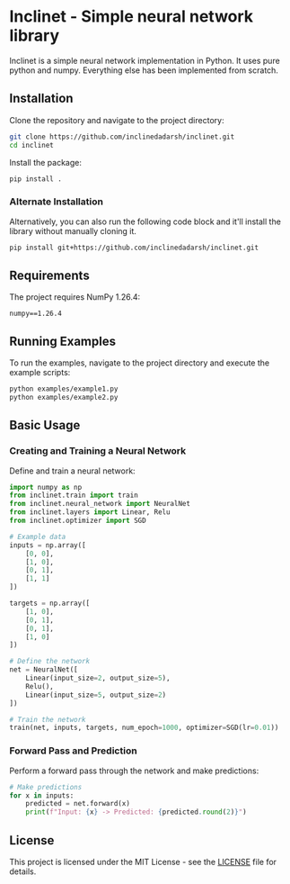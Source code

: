 # Inclinet - Simple neural network library

Inclinet is a simple neural network implementation in Python.
It uses pure python and numpy. Everything else has been implemented from scratch.

## Installation

Clone the repository and navigate to the project directory:

```sh
git clone https://github.com/inclinedadarsh/inclinet.git
cd inclinet
```

Install the package:

```sh
pip install .
```

### Alternate Installation
Alternatively, you can also run the following code block and it'll install the library without manually cloning it.

```sh
pip install git+https://github.com/inclinedadarsh/inclinet.git
```

## Requirements

The project requires NumPy 1.26.4:

```text
numpy==1.26.4
```

## Running Examples

To run the examples, navigate to the project directory and execute the example scripts:

```sh
python examples/example1.py
python examples/example2.py
```

## Basic Usage

### Creating and Training a Neural Network

Define and train a neural network:

```python
import numpy as np
from inclinet.train import train
from inclinet.neural_network import NeuralNet
from inclinet.layers import Linear, Relu
from inclinet.optimizer import SGD

# Example data
inputs = np.array([
    [0, 0],
    [1, 0],
    [0, 1],
    [1, 1]
])

targets = np.array([
    [1, 0],
    [0, 1],
    [0, 1],
    [1, 0]
])

# Define the network
net = NeuralNet([
    Linear(input_size=2, output_size=5),
    Relu(),
    Linear(input_size=5, output_size=2)
])

# Train the network
train(net, inputs, targets, num_epoch=1000, optimizer=SGD(lr=0.01))
```

### Forward Pass and Prediction

Perform a forward pass through the network and make predictions:

```python
# Make predictions
for x in inputs:
    predicted = net.forward(x)
    print(f"Input: {x} -> Predicted: {predicted.round(2)}")
```

## License

This project is licensed under the MIT License - see the [LICENSE](LICENSE) file for details.

